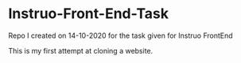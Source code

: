 # Instruo-Front-End-Task
Repo I created on 14-10-2020 for the task given for Instruo FrontEnd

This is my first attempt at cloning a website.
